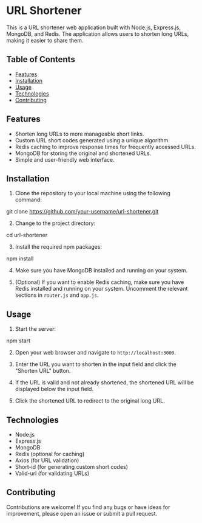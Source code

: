 # URL Shortener

This is a URL shortener web application built with Node.js, Express.js, MongoDB, and Redis. The application allows users to shorten long URLs, making it easier to share them.

## Table of Contents

- [Features](#features)
- [Installation](#installation)
- [Usage](#usage)
- [Technologies](#technologies)
- [Contributing](#contributing)

## Features

- Shorten long URLs to more manageable short links.
- Custom URL short codes generated using a unique algorithm.
- Redis caching to improve response times for frequently accessed URLs.
- MongoDB for storing the original and shortened URLs.
- Simple and user-friendly web interface.

## Installation

1. Clone the repository to your local machine using the following command:

git clone https://github.com/your-username/url-shortener.git

2. Change to the project directory:

cd url-shortener

3. Install the required npm packages:

npm install

4. Make sure you have MongoDB installed and running on your system.

5. (Optional) If you want to enable Redis caching, make sure you have Redis installed and running on your system. Uncomment the relevant sections in `router.js` and `app.js`.

## Usage

1. Start the server:

npm start

2. Open your web browser and navigate to `http://localhost:3000`.

3. Enter the URL you want to shorten in the input field and click the "Shorten URL" button.

4. If the URL is valid and not already shortened, the shortened URL will be displayed below the input field.

5. Click the shortened URL to redirect to the original long URL.

## Technologies

- Node.js
- Express.js
- MongoDB
- Redis (optional for caching)
- Axios (for URL validation)
- Short-id (for generating custom short codes)
- Valid-url (for validating URLs)

## Contributing

Contributions are welcome! If you find any bugs or have ideas for improvement, please open an issue or submit a pull request.
